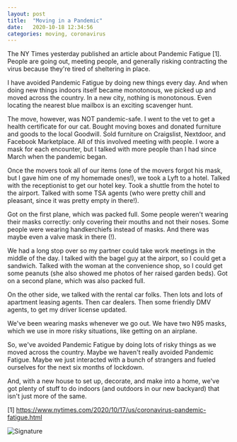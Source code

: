 ```yaml
---
layout: post
title:  "Moving in a Pandemic"
date:   2020-10-18 12:34:56
categories: moving, coronavirus
---
```


The NY Times yesterday published an article about Pandemic Fatigue [1]. People are going out, meeting people, and generally risking contracting the virus because they're tired of sheltering in place.

I have avoided Pandemic Fatigue by doing new things every day. And when doing new things indoors itself became monotonous, we picked up and moved across the country. In a new city, nothing is monotonous. Even locating the nearest blue mailbox is an exciting scavenger hunt.

The move, however, was NOT pandemic-safe. I went to the vet to get a health certificate for our cat. Bought moving boxes and donated furniture and goods to the local Goodwill. Sold furniture on Craigslist, Nextdoor, and Facebook Marketplace. All of this involved meeting with people. I wore a mask for each encounter, but I talked with more people than I had since March when the pandemic began.

Once the movers took all of our items (one of the movers forgot his mask, but I gave him one of my homemade ones!), we took a Lyft to a hotel. Talked with the receptionist to get our hotel key. Took a shuttle from the hotel to the airport. Talked with some TSA agents (who were pretty chill and pleasant, since it was pretty empty in there!).

Got on the first plane, which was packed full. Some people weren't wearing their masks correctly: only covering their mouths and not their noses. Some people were wearing handkerchiefs instead of masks. And there was maybe even a valve mask in there (!).

We had a long stop over so my partner could take work meetings in the middle of the day. I talked with the bagel guy at the airport, so I could get a sandwich. Talked with the woman at the convenience shop, so I could get some peanuts (she also showed me photos of her raised garden beds). Got on a second plane, which was also packed full.

On the other side, we talked with the rental car folks. Then lots and lots of apartment leasing agents. Then car dealers. Then some friendly DMV agents, to get my driver license updated.

We've been wearing masks whenever we go out. We have two N95 masks, which we use in more risky situations, like getting on an airplane.

So, we've avoided Pandemic Fatigue by doing lots of risky things as we moved across the country. Maybe we haven't really avoided Pandemic Fatigue. Maybe we just interacted with a bunch of strangers and fueled ourselves for the next six months of lockdown.

And, with a new house to set up, decorate, and make into a home, we've got plenty of stuff to do indoors (and outdoors in our new backyard) that isn't just more of the same.


[1] https://www.nytimes.com/2020/10/17/us/coronavirus-pandemic-fatigue.html

![Signature]({{site.url}}/assets/clear_whale.png)

